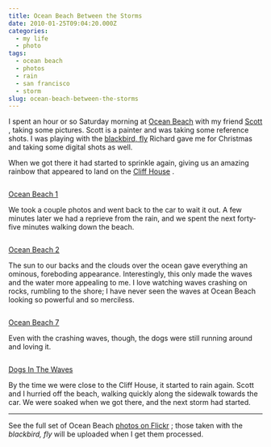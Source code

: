 ```yaml
---
title: Ocean Beach Between the Storms
date: 2010-01-25T09:04:20.000Z
categories:
  - my life
  - photo
tags:
  - ocean beach
  - photos
  - rain
  - san francisco
  - storm
slug: ocean-beach-between-the-storms
---
```

I spent an hour or so Saturday morning at [Ocean Beach][1]  with my friend [Scott][2] , taking some pictures. Scott is a painter and was taking some reference shots. I was playing with the [blackbird, fly][3]  Richard gave me for Christmas and taking some digital shots as well.

When we got there it had started to sprinkle again, giving us an amazing rainbow that appeared to land on the [Cliff House][4] .

<div class="figure">
  <img alt="" src="http://farm3.static.flickr.com/2794/4299234883_8c8ecfe577.jpg" />

  <p class="caption">
    <a class="reference external" href="http://www.flickr.com/photos/nathan_y/4299234883/">Ocean Beach 1</a>
  </p>
</div>

We took a couple photos and went back to the car to wait it out. A few minutes later we had a reprieve from the rain, and we spent the next forty-five minutes walking down the beach.

<div class="figure">
  <img alt="" src="http://farm5.static.flickr.com/4012/4299234925_4a3fbf7d9d.jpg" />

  <p class="caption">
    <a class="reference external" href="http://www.flickr.com/photos/nathan_y/4299234925/">Ocean Beach 2</a>
  </p>
</div>

The sun to our backs and the clouds over the ocean gave everything an ominous, foreboding appearance. Interestingly, this only made the waves and the water more appealing to me. I love watching waves crashing on rocks, rumbling to the shore; I have never seen the waves at Ocean Beach looking so powerful and so merciless.

<div class="figure">
  <img alt="" src="http://farm5.static.flickr.com/4048/4299983700_833d2a2157.jpg" />

  <p class="caption">
    <a class="reference external" href="http://www.flickr.com/photos/nathan_y/4299983700/">Ocean Beach 7</a>
  </p>
</div>

Even with the crashing waves, though, the dogs were still running around and loving it.

<div class="figure">
  <img alt="" src="http://farm5.static.flickr.com/4009/4299235005_fcde4e1197.jpg" />

  <p class="caption">
    <a class="reference external" href="http://www.flickr.com/photos/nathan_y/4299235005/">Dogs In The Waves</a>
  </p>
</div>

By the time we were close to the Cliff House, it started to rain again. Scott and I hurried off the beach, walking quickly along the sidewalk towards the car. We were soaked when we got there, and the next storm had started.

<hr class="docutils" />

See the full set of Ocean Beach [photos on Flickr][5] ; those taken with the _blackbird, fly_ will be uploaded when I get them processed.



 [1]: http://en.wikipedia.org/wiki/Ocean_Beach,_San_Francisco,_California
 [2]: http://scottinguito.com/
 [3]: http://www.camerapedia.org/wiki/Blackbird,_fly
 [4]: http://en.wikipedia.org/wiki/Cliff_House_(San_Francisco,_California)
 [5]: http://www.flickr.com/photos/nathan_y/sets/72157623147499655/

